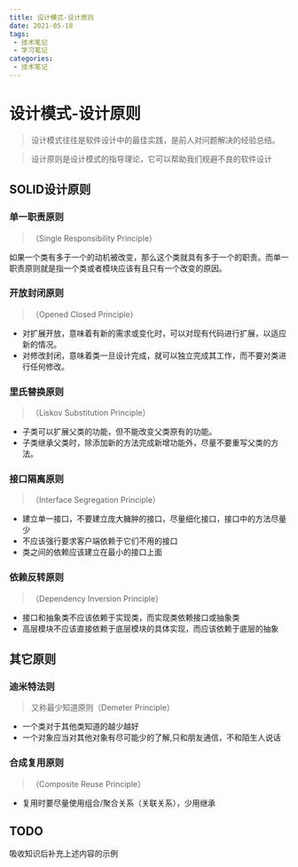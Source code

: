 ```yaml
---
title: 设计模式-设计原则
date: 2021-05-18
tags:
 - 技术笔记
 - 学习笔记
categories:
 - 技术笔记
---
```

# 设计模式-设计原则

>设计模式往往是软件设计中的最佳实践，是前人对问题解决的经验总结。

>设计原则是设计模式的指导理论，它可以帮助我们规避不良的软件设计

## SOLID设计原则
### 单一职责原则
>（Single Responsibility Principle）

如果一个类有多于一个的动机被改变，那么这个类就具有多于一个的职责。而单一职责原则就是指一个类或者模块应该有且只有一个改变的原因。

### 开放封闭原则
>（Opened Closed Principle）

* 对扩展开放，意味着有新的需求或变化时，可以对现有代码进行扩展，以适应新的情况。
* 对修改封闭，意味着类一旦设计完成，就可以独立完成其工作，而不要对类进行任何修改。

### 里氏替换原则
>（Liskov Substitution Principle）

* 子类可以扩展父类的功能，但不能改变父类原有的功能。
* 子类继承父类时，除添加新的方法完成新增功能外，尽量不要重写父类的方法。


### 接口隔离原则
>（Interface Segregation Principle）

* 建立单一接口，不要建立庞大臃肿的接口，尽量细化接口，接口中的方法尽量少
* 不应该强行要求客户端依赖于它们不用的接口
* 类之间的依赖应该建立在最小的接口上面

### 依赖反转原则
>（Dependency Inversion Principle）

* 接口和抽象类不应该依赖于实现类，而实现类依赖接口或抽象类
* 高层模块不应该直接依赖于底层模块的具体实现，而应该依赖于底层的抽象

## 其它原则
### 迪米特法则
>又称最少知道原则（Demeter Principle）

* 一个类对于其他类知道的越少越好
* 一个对象应当对其他对象有尽可能少的了解,只和朋友通信，不和陌生人说话

### 合成复用原则
>（Composite Reuse Principle）

* 复用时要尽量使用组合/聚合关系（关联关系），少用继承

## TODO
吸收知识后补充上述内容的示例

<comment/>